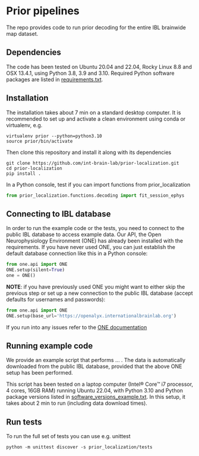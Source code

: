 # Prior pipelines
The repo provides code to run prior decoding for the entire IBL brainwide map dataset.

## Dependencies
The code has been tested on Ubuntu 20.04 and 22.04, Rocky Linux 8.8 and OSX 13.4.1, using Python 3.8, 3.9 and 3.10. 
Required Python software packages are listed in [requirements.txt](https://github.com/int-brain-lab/prior-localization/blob/main/requirements.txt). 

## Installation
The installation takes about 7 min on a standard desktop computer. It is recommended to set up and activate a clean environment using conda or virtualenv, e.g.
```shell
virtualenv prior --python=python3.10
source prior/bin/activate
```

Then clone this repository and install it along with its dependencies
```shell
git clone https://github.com/int-brain-lab/prior-localization.git
cd prior-localization
pip install .
```

In a Python console, test if you can import functions from prior_localization
```python
from prior_localization.functions.decoding import fit_session_ephys
```


## Connecting to IBL database
In order to run the example code or the tests, you need to connect to the public IBL database to access example data.
Our API, the Open Neurophysiology Environment (ONE) has already been installed with the requirements. 
If you have never used ONE, you can just establish the default database connection like this in a Python console: 
```python
from one.api import ONE
ONE.setup(silent=True)
one = ONE()
```

**NOTE**: if you have previously used ONE you might want to either skip the previous step or set up a new connection 
to the public IBL database (accept defaults for usernames and passwords):
```python
from one.api import ONE
ONE.setup(base_url='https://openalyx.internationalbrainlab.org')
```

If you run into any issues refer to the [ONE documentation](https://int-brain-lab.github.io/ONE/index.html)

## Running example code
We provide an example script that performs ... . The data is
automatically downloaded from the public IBL database, provided that the above ONE setup has been performed.


This script has been tested on a laptop computer (Intel® Core™ i7 processor, 4 cores, 16GB RAM) running Ubuntu 22.04, with Python 3.10 and Python package versions listed in 
[software_versions_example.txt](https://github.com/int-brain-lab/prior-localization/blob/main/software_versions_example.txt).
In this setup, it takes about 2 min to run (including data download times).

## Run tests
To run the full set of tests you can use e.g. unittest
```shell
python -m unittest discover -s prior_localization/tests
```
